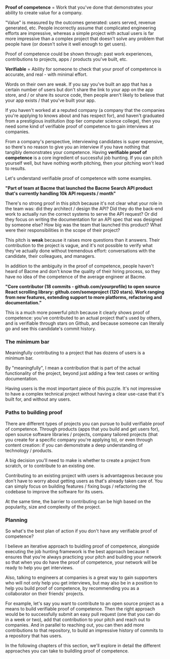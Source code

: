 **Proof of competence** = Work that you've done that demonstrates your ability to create value for a company. 

"Value" is measured by the outcomes generated: users served, revenue generated, etc. People incorrectly assume that complicated engineering efforts are impressive, whereas a simple project with actual users is far more impressive than a complex project that doesn't solve any problem that people have (or doesn't solve it well enough to get users).

Proof of competence could be shown through: past work experiences, contributions to projects, apps / products you've built, etc.

**Verifiable** = Ability for someone to check that your proof of competence is accurate, and real - with minimal effort.

Words on their own are weak. If you say you've built an app that has a certain number of users but don't share the link to your app on the app store, and / or share its source code, then people aren't likely to believe that your app exists / that you've built your app.

If you haven't worked at a reputed company (a company that the companies you're applying to knows about and has respect for), and haven't graduated from a prestigious institution (top tier computer science college), then you need some kind of verifiable proof of competence to gain interviews at companies. 

From a company's perspective, interviewing candidates is super expensive, so there's no reason to give you an interview if you have nothing that tangibly demonstrates your competence. Having **verifiable proof of competence** is a core ingredient of successful job hunting. If you can pitch yourself well, but have nothing worth pitching, then your pitching won't lead to results.

Let's understand verifiable proof of competence with some examples.

**"Part of team at Bacme that launched the Bacme Search API product that's currently handling 10k API requests / month"**

There's no strong proof in this pitch because it's not clear what your role in the team was: did they architect / design the API? Did they do the back-end work to actually run the correct systems to serve the API request? Or did they focus on writing the documentation for an API spec that was designed by someone else? How big was the team that launched this product? What were their responsibilities in the scope of their project?

This pitch is **weak** because it raises more questions than it answers. Their contribution to the project is vague, and it's not possible to verify what they've actually done without tremendous effort: conversations with the candidate, their colleagues, and managers.

In addition to the ambiguity in the proof of competence, people haven't heard of Bacme and don't know the quality of their hiring process, so they have no idea of the competence of the average engineer at Bacme.

**"Core contributor (18 commits - github.com/yourprofile) to open source React scrolling library: github.com/someproject (120 stars). Work ranging from new features, extending support to more platforms, refactoring and documentation."**

This is a much more powerful pitch because it clearly shows proof of competence: you've contributed to an actual project that's used by others, and is verifiable through stars on Github, and because someone can literally go and see this candidate's commit history.

### The minimum bar

Meaningfully contributing to a project that has dozens of users is a minimum bar. 

By "meaningfully", I mean a contribution that is part of the actual functionality of the project, beyond just adding a few test cases or writing documentation.

Having users is the most important piece of this puzzle. It's not impressive to have a complex technical project without having a clear use-case that it's built for, and without any users.

### Paths to building proof

There are different types of projects you can pursue to build verifiable proof of competence. Through products (apps that you build and get users for), open source software libraries / projects, company tailored projects (that you create for a specific company you're applying to), or even through content creation: if you can demonstrate a deep understanding of technology / products.

A big decision you'll need to make is whether to create a project from scratch, or to contribute to an existing one.

Contributing to an existing project with users is advantageous because you don't have to worry about getting users as that's already taken care of. You can simply focus on building features / fixing bugs / refactoring the codebase to improve the software for its users.

At the same time, the barrier to contributing can be high based on the popularity, size and complexity of the project.

### Planning

So what's the best plan of action if you don't have any verifiable proof of competence? 

I believe an iterative approach to buidling proof of competence, alongside executing the job hunting framework is the best approach because it ensures that you're always practicing your pitch and building your network so that when you do have the proof of competence, your network will be ready to help you get interviews.

Also, talking to engineers at companies is a great way to gain supporters who will not only help you get interviews, but may also be in a position to help you build proof of competence, by recommending you as a collaborator on their friends' projects.

For example, let's say you want to contribute to an open source project as a means to build verifiable proof of competence. Then the right approach would be to successfully submit an easy pull request (one that you can do in a week or two), add that contribution to your pitch and reach out to companies. And in parallel to reaching out, you can then add more contributions to that repository, to build an impressive history of commits to a repository that has users.

In the following chapters of this section, we'll explore in detail the different approaches you can take to buildling proof of competence.
